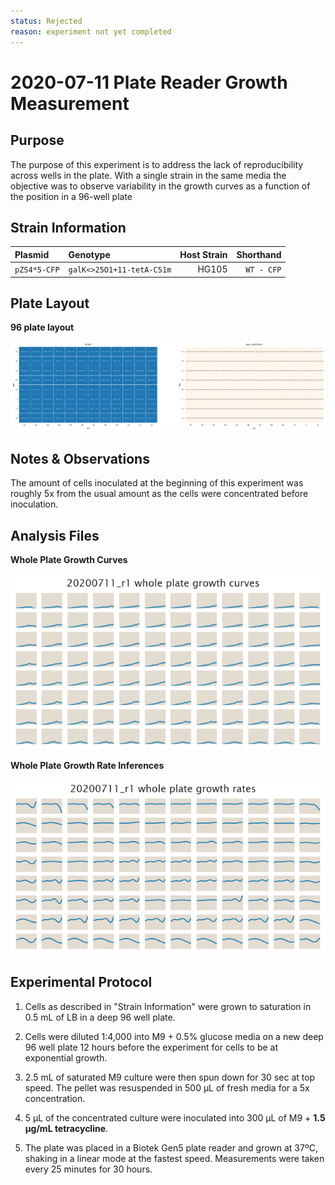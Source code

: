 ```yaml
---
status: Rejected
reason: experiment not yet completed
---
```


# 2020-07-11 Plate Reader Growth Measurement

## Purpose
The purpose of this experiment is to address the lack of reproducibility across
wells in the plate. With a single strain in the same media the objective was to
observe variability in the growth curves as a function of the position in a 
96-well plate

## Strain Information

| Plasmid | Genotype | Host Strain | Shorthand |
| :------ | :------- | ----------: | --------: |
| `pZS4*5-CFP`| `galK<>25O1+11-tetA-C51m` |  HG105 |`WT - CFP` |

## Plate Layout

**96 plate layout**

![plate layout](output/plate_layout.png)

## Notes & Observations
The amount of cells inoculated at the beginning of this experiment was roughly
5x from the usual amount as the cells were concentrated before inoculation.

## Analysis Files

**Whole Plate Growth Curves**

![plate layout](output/growth_plate_summary.png)

**Whole Plate Growth Rate Inferences**

![plate layout](output/growth_rate_summary.png)

## Experimental Protocol

1. Cells as described in "Strain Information" were grown to saturation in 0.5 mL
   of LB in a deep 96 well plate.

2. Cells were diluted 1:4,000 into M9 + 0.5% glucose media on a new deep 96 well
   plate 12 hours before the experiment for cells to be at exponential growth.

3. 2.5 mL of saturated M9 culture were then spun down for 30 sec at top speed.
   The pellet was resuspended in 500 µL of fresh media for a 5x concentration.

4. 5 µL of the concentrated culture were inoculated into 300 µL of M9 + **1.5
   µg/mL tetracycline**.

5. The plate was placed in a Biotek Gen5 plate reader and grown at 37ºC, shaking
   in a linear mode at the fastest speed. Measurements were taken every 25
   minutes for 30 hours.
